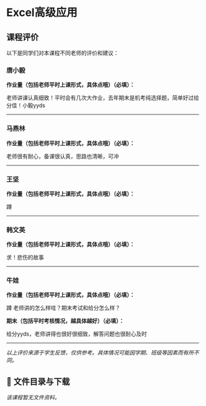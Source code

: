 # Excel高级应用

## 课程评价

以下是同学们对本课程不同老师的评价和建议：

### 唐小毅

**作业量（包括老师平时上课形式，具体点哦）（必填）：**

老师讲课认真细致！平时会有几次大作业，去年期末是机考纯选择题，简单好过给分佳！小毅yyds

---

### 马燕林

**作业量（包括老师平时上课形式，具体点哦）（必填）：**

老师很有耐心，备课很认真，思路也清晰，可冲

---

### 王坚

**作业量（包括老师平时上课形式，具体点哦）（必填）：**

蹲

---

### 韩文英

**作业量（包括老师平时上课形式，具体点哦）（必填）：**

求！悲伤的故事

---

### 牛娃

**作业量（包括老师平时上课形式，具体点哦）（必填）：**

蹲 老师讲的怎么样哇？期末考试和给分怎么样？

**期末（包括平时考核情况，越具体越好）（必填）：**

给分yyds，老师讲得也很好很细致，解答问题也很耐心及时

---

*以上评价来源于学生反馈，仅供参考。具体情况可能因学期、班级等因素而有所不同。*
## 📄 文件目录与下载

_该课程暂无文件资料。_
